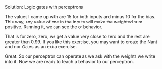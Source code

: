 Solution: Logic gates with perceptrons


The values I came up with are 15 for both inputs and minus 10 for the bias. This way, any value of one in the inputs will make the weighted sum positive. Running it, we can see the or behavior. 

That is for zero, zero, we get a value very close to zero and the rest are greater than 0.99. If you like this exercise, you may want to create the Nant and nor Gates as an extra exercise. 

Great. So our perceptron can operate as we ask with the weights we write into it. Now we are ready to teach a behavior to our perceptron.